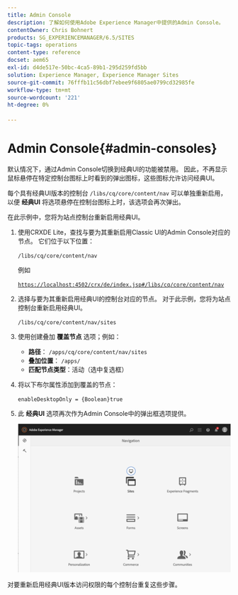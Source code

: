 ```yaml
---
title: Admin Console
description: 了解如何使用Adobe Experience Manager中提供的Admin Console。
contentOwner: Chris Bohnert
products: SG_EXPERIENCEMANAGER/6.5/SITES
topic-tags: operations
content-type: reference
docset: aem65
exl-id: d4de517e-50bc-4ca5-89b1-295d259fd5bb
solution: Experience Manager, Experience Manager Sites
source-git-commit: 76fffb11c56dbf7ebee9f6805ae0799cd32985fe
workflow-type: tm+mt
source-wordcount: '221'
ht-degree: 0%

---
```



# Admin Console{#admin-consoles}

默认情况下，通过Admin Console切换到经典UI的功能被禁用。 因此，不再显示鼠标悬停在特定控制台图标上时看到的弹出图标，这些图标允许访问经典UI。

每个具有经典UI版本的控制台 `/libs/cq/core/content/nav` 可以单独重新启用，以便 **经典UI** 将选项悬停在控制台图标上时，该选项会再次弹出。

在此示例中，您将为站点控制台重新启用经典UI。

1. 使用CRXDE Lite，查找与要为其重新启用Classic UI的Admin Console对应的节点。 它们位于以下位置：

   `/libs/cq/core/content/nav`

   例如

   [`https://localhost:4502/crx/de/index.jsp#/libs/cq/core/content/nav`](https://localhost:4502/crx/de/index.jsp#/libs/cq/core/content/nav)

1. 选择与要为其重新启用经典UI的控制台对应的节点。 对于此示例，您将为站点控制台重新启用经典UI。

   `/libs/cq/core/content/nav/sites`

1. 使用创建叠加 **覆盖节点** 选项；例如：

   * **路径**： `/apps/cq/core/content/nav/sites`
   * **叠加位置**： `/apps/`
   * **匹配节点类型**：活动（选中复选框）

1. 将以下布尔属性添加到覆盖的节点：

   `enableDesktopOnly = {Boolean}true`

1. 此 **经典UI** 选项再次作为Admin Console中的弹出框选项提供。

   ![经典UI弹出框选项](assets/syui-01-2019-02-27-15-16-55.png)

对要重新启用经典UI版本访问权限的每个控制台重复这些步骤。
